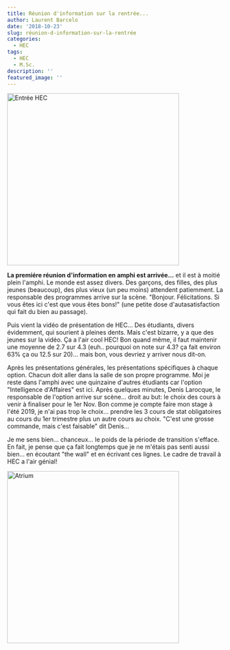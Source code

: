 ```yaml
---
title: Réunion d'information sur la rentrée...
author: Laurent Barcelo
date: '2018-10-23'
slug: réunion-d-information-sur-la-rentrée
categories:
  - HEC
tags:
  - HEC
  - M.Sc.
description: ''
featured_image: ''
---
```


<img src="/post/2018-10-23-réunion-d-information-sur-la-rentrée_files/IMG_5273.jpg" alt="Entrée HEC" width="400px"/>

**La premiére réunion d'information en amphi est arrivée...**
et il est à moitié plein l'amphi. Le monde est assez divers. Des garçons, des filles, des plus jeunes (beaucoup), des plus vieux (un peu moins) attendent patiemment. La responsable des programmes arrive sur la scène. "Bonjour. Félicitations. Si vous êtes ici c'est que vous êtes bons!" (une petite dose d'autasatisfaction qui fait du bien au passage).

Puis vient la vidéo de présentation de HEC... Des étudiants, divers évidemment, qui sourient à pleines dents. Mais c'est bizarre, y a que des jeunes sur la vidéo. Ça a l'air cool HEC! Bon quand même, il faut maintenir une moyenne de 2.7 sur 4.3 (euh.. pourquoi on note sur 4.3? ça fait environ 63% ça ou 12.5 sur 20)... mais bon, vous devriez y arriver nous dit-on.

Après les présentations générales, les présentations spécifiques à chaque option. Chacun doit aller dans la salle de son propre programme. Moi je reste dans l'amphi avec une quinzaine d'autres étudiants car l'option "Intelligence d'Affaires" est ici. Après quelques minutes, Denis Larocque, le responsable de l'option arrive sur scène... droit au but: le choix des cours à venir à finaliser pour le 1er Nov. Bon comme je compte faire mon stage à l'été 2019, je n'ai pas trop le choix... prendre les 3 cours de stat obligatoires au cours du 1er trimestre plus un autre cours au choix. "C'est une grosse commande, mais c'est faisable" dit Denis... 

Je me sens bien... chanceux... le poids de la période de transition s'efface. En fait, je pense que ça fait longtemps que je ne m'étais pas senti aussi bien... en écoutant "the wall" et en écrivant ces lignes. Le cadre de travail à HEC a l'air génial!

<img src="/post/2018-10-23-réunion-d-information-sur-la-rentrée_files/IMG_2079.jpg" alt="Atrium" width="400px"/>

